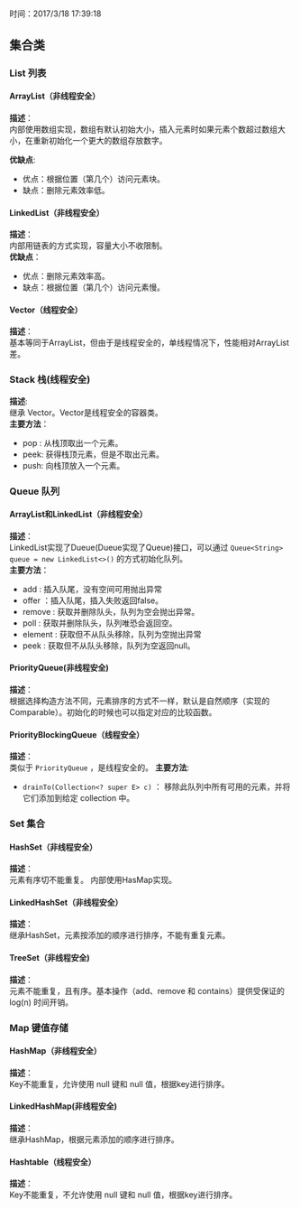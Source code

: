 ##  
时间：2017/3/18 17:39:18  

## 集合类  

### List 列表  
#### ArrayList（非线程安全）  
**描述**：  
内部使用数组实现，数组有默认初始大小，插入元素时如果元素个数超过数组大小，在重新初始化一个更大的数组存放数字。

**优缺点**:

 * 优点：根据位置（第几个）访问元素块。
 * 缺点：删除元素效率低。

#### LinkedList（非线程安全）    
**描述**：   
内部用链表的方式实现，容量大小不收限制。  
**优缺点**：  

 * 优点：删除元素效率高。
 * 缺点：根据位置（第几个）访问元素慢。   

#### Vector（线程安全）  
**描述**：  
基本等同于ArrayList，但由于是线程安全的，单线程情况下，性能相对ArrayList差。

### Stack 栈(线程安全)  
**描述**:   
继承 Vector。Vector是线程安全的容器类。  
**主要方法**：  
	
 * pop : 从栈顶取出一个元素。
 * peek: 获得栈顶元素，但是不取出元素。
 * push: 向栈顶放入一个元素。 


### Queue 队列

#### ArrayList和LinkedList（非线程安全）  
**描述**：  
LinkedList实现了Dueue(Dueue实现了Queue)接口，可以通过 `Queue<String> queue = new LinkedList<>()` 的方式初始化队列。  
**主要方法**：  

 * add : 插入队尾，没有空间可用抛出异常
 * offer ：插入队尾，插入失败返回false。
 * remove : 获取并删除队头，队列为空会抛出异常。
 * poll : 获取并删除队头，队列唯恐会返回空。
 * element : 获取但不从队头移除，队列为空抛出异常
 * peek : 获取但不从队头移除，队列为空返回null。

#### PriorityQueue(非线程安全)
**描述**：  
根据选择构造方法不同，元素排序的方式不一样，默认是自然顺序（实现的Comparable）。初始化的时候也可以指定对应的比较函数。
#### PriorityBlockingQueue（线程安全）
**描述**：  
类似于 `PriorityQueue` ，是线程安全的。
**主要方法**:  

 * `drainTo(Collection<? super E> c)` ： 移除此队列中所有可用的元素，并将它们添加到给定 collection 中。


### Set 集合

#### HashSet（非线程安全）
**描述**：   
元素有序切不能重复。 内部使用HasMap实现。  
#### LinkedHashSet（非线程安全）
**描述**：  
继承HashSet，元素按添加的顺序进行排序，不能有重复元素。
####  TreeSet（非线程安全)  
**描述**：  
元素不能重复，且有序。基本操作（add、remove 和 contains）提供受保证的 log(n) 时间开销。
### Map 键值存储
#### HashMap（非线程安全）
**描述**：  
Key不能重复，允许使用 null 键和 null 值，根据key进行排序。
#### LinkedHashMap(非线程安全)
**描述**：  
继承HashMap，根据元素添加的顺序进行排序。
#### Hashtable（线程安全）
**描述**：  
Key不能重复，不允许使用 null 键和 null 值，根据key进行排序。